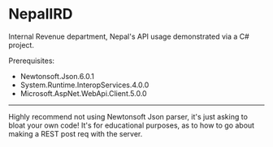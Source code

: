 # NepalIRD
Internal Revenue department, Nepal's API usage demonstrated via a C# project.


Prerequisites:
* Newtonsoft.Json.6.0.1
* System.Runtime.InteropServices.4.0.0
* Microsoft.AspNet.WebApi.Client.5.0.0

---
Highly recommend not using Newtonsoft Json parser, it's just asking to bloat your own code! It's for educational purposes, as to how to go about making a REST post req with the server.
